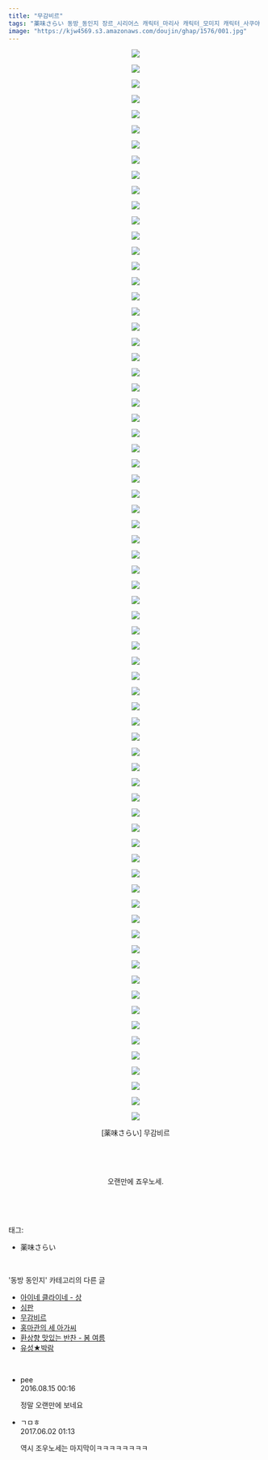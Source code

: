 ```yaml
---
title: "무감비르"
tags: "薬味さらい 동방_동인지 장르_시리어스 캐릭터_마리사 캐릭터_모미지 캐릭터_사쿠야 캐릭터_쇼 캐릭터_스와코 캐릭터_카나코 캐릭터_히지리"
image: "https://kjw4569.s3.amazonaws.com/doujin/ghap/1576/001.jpg"
---
```

<div class="article">
<p style="text-align: center; clear: none; float: none;"><img src="{{ site.imgserver3 }}/ghap/1576/001.jpg"/></p>
<p style="text-align: center; clear: none; float: none;"><img src="{{ site.imgserver3 }}/ghap/1576/002.jpg"/></p>
<p style="text-align: center; clear: none; float: none;"><img src="{{ site.imgserver3 }}/ghap/1576/003.jpg"/></p>
<p style="text-align: center; clear: none; float: none;"><img src="{{ site.imgserver3 }}/ghap/1576/004.jpg"/></p>
<p style="text-align: center; clear: none; float: none;"><img src="{{ site.imgserver3 }}/ghap/1576/005.jpg"/></p>
<p style="text-align: center; clear: none; float: none;"><img src="{{ site.imgserver3 }}/ghap/1576/006.jpg"/></p>
<p style="text-align: center; clear: none; float: none;"><img src="{{ site.imgserver3 }}/ghap/1576/007.jpg"/></p>
<p style="text-align: center; clear: none; float: none;"><img src="{{ site.imgserver3 }}/ghap/1576/008.jpg"/></p>
<p style="text-align: center; clear: none; float: none;"><img src="{{ site.imgserver3 }}/ghap/1576/009.jpg"/></p>
<p style="text-align: center; clear: none; float: none;"><img src="{{ site.imgserver3 }}/ghap/1576/010.jpg"/></p>
<p style="text-align: center; clear: none; float: none;"><img src="{{ site.imgserver3 }}/ghap/1576/011.jpg"/></p>
<p style="text-align: center; clear: none; float: none;"><img src="{{ site.imgserver3 }}/ghap/1576/012.jpg"/></p>
<p style="text-align: center; clear: none; float: none;"><img src="{{ site.imgserver3 }}/ghap/1576/013.jpg"/></p>
<p style="text-align: center; clear: none; float: none;"><img src="{{ site.imgserver3 }}/ghap/1576/014.jpg"/></p>
<p style="text-align: center; clear: none; float: none;"><img src="{{ site.imgserver3 }}/ghap/1576/015.jpg"/></p>
<p style="text-align: center; clear: none; float: none;"><img src="{{ site.imgserver3 }}/ghap/1576/016.jpg"/></p>
<p style="text-align: center; clear: none; float: none;"><img src="{{ site.imgserver3 }}/ghap/1576/017.jpg"/></p>
<p style="text-align: center; clear: none; float: none;"><img src="{{ site.imgserver3 }}/ghap/1576/018.jpg"/></p>
<p style="text-align: center; clear: none; float: none;"><img src="{{ site.imgserver3 }}/ghap/1576/019.jpg"/></p>
<p style="text-align: center; clear: none; float: none;"><img src="{{ site.imgserver3 }}/ghap/1576/020.jpg"/></p>
<p style="text-align: center; clear: none; float: none;"><img src="{{ site.imgserver3 }}/ghap/1576/021.jpg"/></p>
<p style="text-align: center; clear: none; float: none;"><img src="{{ site.imgserver3 }}/ghap/1576/022.jpg"/></p>
<p style="text-align: center; clear: none; float: none;"><img src="{{ site.imgserver3 }}/ghap/1576/023.jpg"/></p>
<p style="text-align: center; clear: none; float: none;"><img src="{{ site.imgserver3 }}/ghap/1576/024.jpg"/></p>
<p style="text-align: center; clear: none; float: none;"><img src="{{ site.imgserver3 }}/ghap/1576/025.jpg"/></p>
<p style="text-align: center; clear: none; float: none;"><img src="{{ site.imgserver3 }}/ghap/1576/026.jpg"/></p>
<p style="text-align: center; clear: none; float: none;"><img src="{{ site.imgserver3 }}/ghap/1576/027.jpg"/></p>
<p style="text-align: center; clear: none; float: none;"><img src="{{ site.imgserver3 }}/ghap/1576/028.jpg"/></p>
<p style="text-align: center; clear: none; float: none;"><img src="{{ site.imgserver3 }}/ghap/1576/029.jpg"/></p>
<p style="text-align: center; clear: none; float: none;"><img src="{{ site.imgserver3 }}/ghap/1576/030.jpg"/></p>
<p style="text-align: center; clear: none; float: none;"><img src="{{ site.imgserver3 }}/ghap/1576/031.jpg"/></p>
<p style="text-align: center; clear: none; float: none;"><img src="{{ site.imgserver3 }}/ghap/1576/032.jpg"/></p>
<p style="text-align: center; clear: none; float: none;"><img src="{{ site.imgserver3 }}/ghap/1576/033.jpg"/></p>
<p style="text-align: center; clear: none; float: none;"><img src="{{ site.imgserver3 }}/ghap/1576/034.jpg"/></p>
<p style="text-align: center; clear: none; float: none;"><img src="{{ site.imgserver3 }}/ghap/1576/035.jpg"/></p>
<p style="text-align: center; clear: none; float: none;"><img src="{{ site.imgserver3 }}/ghap/1576/036.jpg"/></p>
<p style="text-align: center; clear: none; float: none;"><img src="{{ site.imgserver3 }}/ghap/1576/037.jpg"/></p>
<p style="text-align: center; clear: none; float: none;"><img src="{{ site.imgserver3 }}/ghap/1576/038.jpg"/></p>
<p style="text-align: center; clear: none; float: none;"><img src="{{ site.imgserver3 }}/ghap/1576/039.jpg"/></p>
<p style="text-align: center; clear: none; float: none;"><img src="{{ site.imgserver3 }}/ghap/1576/040.jpg"/></p>
<p style="text-align: center; clear: none; float: none;"><img src="{{ site.imgserver3 }}/ghap/1576/041.jpg"/></p>
<p style="text-align: center; clear: none; float: none;"><img src="{{ site.imgserver3 }}/ghap/1576/042.jpg"/></p>
<p style="text-align: center; clear: none; float: none;"><img src="{{ site.imgserver3 }}/ghap/1576/043.jpg"/></p>
<p style="text-align: center; clear: none; float: none;"><img src="{{ site.imgserver3 }}/ghap/1576/044.jpg"/></p>
<p style="text-align: center; clear: none; float: none;"><img src="{{ site.imgserver3 }}/ghap/1576/045.jpg"/></p>
<p style="text-align: center; clear: none; float: none;"><img src="{{ site.imgserver3 }}/ghap/1576/046.jpg"/></p>
<p style="text-align: center; clear: none; float: none;"><img src="{{ site.imgserver3 }}/ghap/1576/047.jpg"/></p>
<p style="text-align: center; clear: none; float: none;"><img src="{{ site.imgserver3 }}/ghap/1576/048.jpg"/></p>
<p style="text-align: center; clear: none; float: none;"><img src="{{ site.imgserver3 }}/ghap/1576/049.jpg"/></p>
<p style="text-align: center; clear: none; float: none;"><img src="{{ site.imgserver3 }}/ghap/1576/050.jpg"/></p>
<p style="text-align: center; clear: none; float: none;"><img src="{{ site.imgserver3 }}/ghap/1576/051.jpg"/></p>
<p style="text-align: center; clear: none; float: none;"><img src="{{ site.imgserver3 }}/ghap/1576/052.jpg"/></p>
<p style="text-align: center; clear: none; float: none;"><img src="{{ site.imgserver3 }}/ghap/1576/053.jpg"/></p>
<p style="text-align: center; clear: none; float: none;"><img src="{{ site.imgserver3 }}/ghap/1576/054.jpg"/></p>
<p style="text-align: center; clear: none; float: none;"><img src="{{ site.imgserver3 }}/ghap/1576/055.jpg"/></p>
<p style="text-align: center; clear: none; float: none;"><img src="{{ site.imgserver3 }}/ghap/1576/056.jpg"/></p>
<p style="text-align: center; clear: none; float: none;"><img src="{{ site.imgserver3 }}/ghap/1576/057.jpg"/></p>
<p style="text-align: center; clear: none; float: none;"><img src="{{ site.imgserver3 }}/ghap/1576/058.jpg"/></p>
<p style="text-align: center; clear: none; float: none;"><img src="{{ site.imgserver3 }}/ghap/1576/059.jpg"/></p>
<p style="text-align: center; clear: none; float: none;"><img src="{{ site.imgserver3 }}/ghap/1576/060.jpg"/></p>
<p style="text-align: center; clear: none; float: none;"><img src="{{ site.imgserver3 }}/ghap/1576/061.jpg"/></p>
<p style="text-align: center; clear: none; float: none;"><img src="{{ site.imgserver3 }}/ghap/1576/062.jpg"/></p>
<p style="text-align: center; clear: none; float: none;"><img src="{{ site.imgserver3 }}/ghap/1576/063.jpg"/></p>
<p style="text-align: center; clear: none; float: none;"><img src="{{ site.imgserver3 }}/ghap/1576/064.jpg"/></p>
<p style="text-align: center; clear: none; float: none;"><img src="{{ site.imgserver3 }}/ghap/1576/065.jpg"/></p>
<p style="text-align: center; clear: none; float: none;"><img src="{{ site.imgserver3 }}/ghap/1576/066.jpg"/></p>
<p style="text-align: center; clear: none; float: none;"><img src="{{ site.imgserver3 }}/ghap/1576/067.jpg"/></p>
<p style="text-align: center; clear: none; float: none;"><img src="{{ site.imgserver3 }}/ghap/1576/068.jpg"/></p>
<p style="text-align: center; clear: none; float: none;"><img src="{{ site.imgserver3 }}/ghap/1576/069.jpg"/></p>
<p style="text-align: center; clear: none; float: none;"><img src="{{ site.imgserver3 }}/ghap/1576/070.jpg"/></p>
<p style="text-align: center; clear: none; float: none;"><img src="{{ site.imgserver3 }}/ghap/1576/071.jpg"/></p>
<p style="text-align: center; clear: none; float: none;">[薬味さらい] 무감비르</p>
<p style="text-align: center; clear: none; float: none;"><br/></p>
<p style="text-align: center; clear: none; float: none;"><br/></p>
<p style="text-align: center; clear: none; float: none;">오랜만에 죠우노세.</p>
<p><br/></p>
</div><br/>
<div class="tagTrail">
<p>태그: </p>
<ul>
<li>薬味さらい</li>
</ul>
</div><br/>
<div class="another">
<p>'동방 동인지' 카테고리의 다른 글</p>
<ul>
<li><a href="/ghap_1578">아이네 클라이네 - 상</a></li>
<li><a href="/ghap_1577">심판</a></li>
<li><a href="/ghap_1576">무감비르</a></li>
<li><a href="/ghap_1575">홍마관의 세 아가씨</a></li>
<li><a href="/ghap_1574">환상향 맛있는 반찬 - 봄 여름</a></li>
<li><a href="/ghap_1573">유성★박람</a></li>
</ul>
</div><br/>
<div class="cb_module cb_fluid">
<div class="cb_wrt cb_profile">
<div class="comment">
<ul>
<li class="cb_thumb_off" id="comment14781747">
<div class="cb_comment_area">
<div class="cb_info_area">
<div class="cb_section">
<span class="cb_nick_name">pee</span>
</div>
<div class="cb_section">
<span class="cb_date">2016.08.15 00:16 </span>
</div>
</div>
<div class="cb_dsc_comment">
<p class="cb_dsc">
											정말 오랜만에 보네요
										</p>
</div>
</div></li>
<li class="cb_thumb_off" id="comment15004063">
<div class="cb_comment_area">
<div class="cb_info_area">
<div class="cb_section">
<span class="cb_nick_name">ㄱㅁㅎ</span>
</div>
<div class="cb_section">
<span class="cb_date">2017.06.02 01:13 </span>
</div>
</div>
<div class="cb_dsc_comment">
<p class="cb_dsc">
											역시 조우노세는 마지막이ㅋㅋㅋㅋㅋㅋㅋㅋ
										</p>
</div>
</div></li>
</ul>
</div>
</div><!-- commentList close -->
</div><br/>
